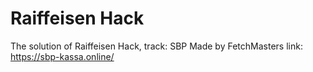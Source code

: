 # Raiffeisen Hack
The solution of Raiffeisen Hack, track: SBP
Made by FetchMasters
link: https://sbp-kassa.online/
